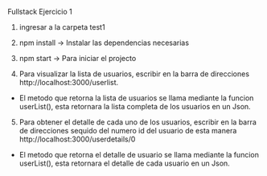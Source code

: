 Fullstack Ejercicio 1

1. ingresar a la carpeta test1
2. npm install -> Instalar las dependencias necesarias
3. npm start -> Para iniciar el projecto

4. Para visualizar la lista de usuarios, escribir en la barra de direcciones http://localhost:3000/userlist.
- El metodo que retorna la lista de usuarios se llama mediante la funcion userList(), esta retornara la lista completa de los usuarios en un Json.

5. Para obtener el detalle de cada uno de los usuarios, escribir en la barra de direcciones sequido del numero id del usuario de esta manera  http://localhost:3000/userdetails/0
- El metodo que retorna el detalle de usuario se llama mediante la funcion userList(), esta retornara el detalle de cada usuario en un Json.